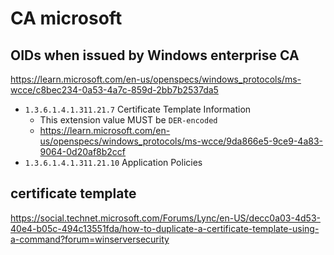 # CA microsoft

## OIDs when issued by Windows enterprise CA
https://learn.microsoft.com/en-us/openspecs/windows_protocols/ms-wcce/c8bec234-0a53-4a7c-859d-2bb7b2537da5
- `1.3.6.1.4.1.311.21.7` Certificate Template Information
  - This extension value MUST be `DER-encoded`
  - https://learn.microsoft.com/en-us/openspecs/windows_protocols/ms-wcce/9da866e5-9ce9-4a83-9064-0d20af8b2ccf
- `1.3.6.1.4.1.311.21.10` Application Policies

## certificate template
https://social.technet.microsoft.com/Forums/Lync/en-US/decc0a03-4d53-40e4-b05c-494c13551fda/how-to-duplicate-a-certificate-template-using-a-command?forum=winserversecurity
